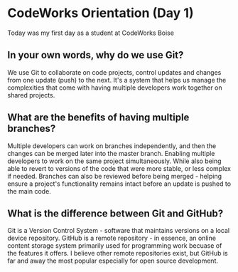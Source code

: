 # CodeWorks Orientation (Day 1)

Today was my first day as a student at CodeWorks Boise

## In your own words, why do we use Git?

We use Git to collaborate on code projects, control updates and changes from one update (push) to the next. It's a system that helps us manage the complexities that come with having multiple developers work together on shared projects.


## What are the benefits of having multiple branches?

Multiple developers can work on branches independently, and then the changes can be merged later into the master branch. Enabling multiple developers to work on the same project simultaneously. While also being able to revert to versions of the code that were more stable, or less complex if needed. Branches can also be reviewed before being merged - helping ensure a project's functionality remains intact before an update is pushed to the main code.


## What is the difference between Git and GitHub?

Git is a Version Control System - software that maintains versions on a local device repository. GitHub is a remote repository - in essence, an online content storage system primarily used for programming work becuase of the features it offers. I believe other remote repositories exist, but GitHub is far and away the most popular especially for open source development.